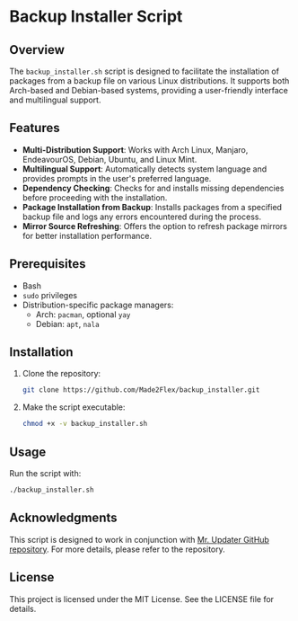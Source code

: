 # Backup Installer Script

## Overview

The `backup_installer.sh` script is designed to facilitate the installation of packages from a backup file on various Linux distributions. It supports both Arch-based and Debian-based systems, providing a user-friendly interface and multilingual support.

## Features

- **Multi-Distribution Support**: Works with Arch Linux, Manjaro, EndeavourOS, Debian, Ubuntu, and Linux Mint.
- **Multilingual Support**: Automatically detects system language and provides prompts in the user's preferred language.
- **Dependency Checking**: Checks for and installs missing dependencies before proceeding with the installation.
- **Package Installation from Backup**: Installs packages from a specified backup file and logs any errors encountered during the process.
- **Mirror Source Refreshing**: Offers the option to refresh package mirrors for better installation performance.

## Prerequisites

- Bash
- `sudo` privileges
- Distribution-specific package managers:
  - Arch: `pacman`, optional `yay`
  - Debian: `apt`, `nala`

## Installation

1. Clone the repository:
   ```bash
   git clone https://github.com/Made2Flex/backup_installer.git
   ```
2. Make the script executable:
   ```bash
   chmod +x -v backup_installer.sh
   ```

## Usage

Run the script with:
```bash
./backup_installer.sh
```

## Acknowledgments

This script is designed to work in conjunction with [Mr. Updater GitHub repository](https://github.com/Made2Flex/Mr._Updater.git). For more details, please refer to the repository.

## License

This project is licensed under the MIT License. See the LICENSE file for details.

